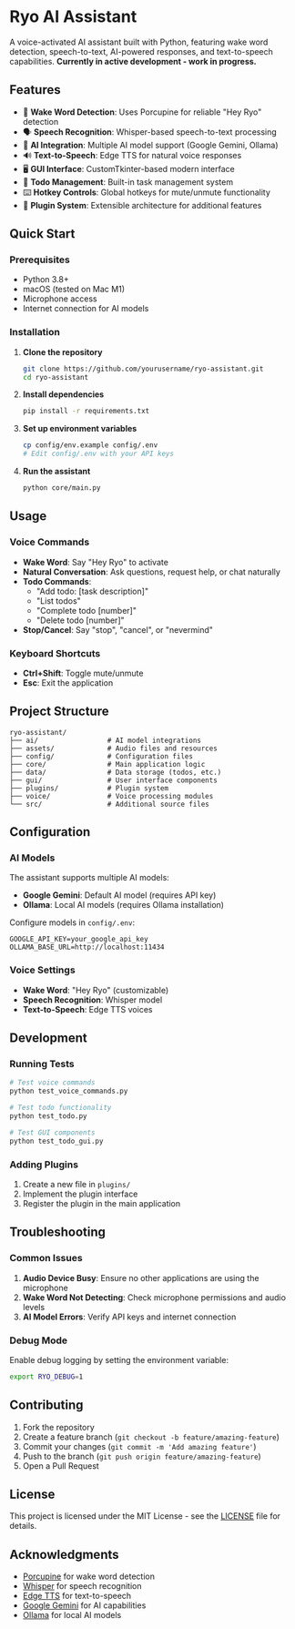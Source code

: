 # Ryo AI Assistant

A voice-activated AI assistant built with Python, featuring wake word detection, speech-to-text, AI-powered responses, and text-to-speech capabilities. **Currently in active development - work in progress.**

## Features

- 🎤 **Wake Word Detection**: Uses Porcupine for reliable "Hey Ryo" detection
- 🗣️ **Speech Recognition**: Whisper-based speech-to-text processing
- 🤖 **AI Integration**: Multiple AI model support (Google Gemini, Ollama)
- 🔊 **Text-to-Speech**: Edge TTS for natural voice responses
- 🖥️ **GUI Interface**: CustomTkinter-based modern interface
- 📝 **Todo Management**: Built-in task management system
- ⌨️ **Hotkey Controls**: Global hotkeys for mute/unmute functionality
- 🔌 **Plugin System**: Extensible architecture for additional features

## Quick Start

### Prerequisites

- Python 3.8+
- macOS (tested on Mac M1)
- Microphone access
- Internet connection for AI models

### Installation

1. **Clone the repository**
   ```bash
   git clone https://github.com/yourusername/ryo-assistant.git
   cd ryo-assistant
   ```

2. **Install dependencies**
   ```bash
   pip install -r requirements.txt
   ```

3. **Set up environment variables**
   ```bash
   cp config/env.example config/.env
   # Edit config/.env with your API keys
   ```

4. **Run the assistant**
   ```bash
   python core/main.py
   ```

## Usage

### Voice Commands

- **Wake Word**: Say "Hey Ryo" to activate
- **Natural Conversation**: Ask questions, request help, or chat naturally
- **Todo Commands**: 
  - "Add todo: [task description]"
  - "List todos"
  - "Complete todo [number]"
  - "Delete todo [number]"
- **Stop/Cancel**: Say "stop", "cancel", or "nevermind"

### Keyboard Shortcuts

- **Ctrl+Shift**: Toggle mute/unmute
- **Esc**: Exit the application

## Project Structure

```
ryo-assistant/
├── ai/                 # AI model integrations
├── assets/             # Audio files and resources
├── config/             # Configuration files
├── core/               # Main application logic
├── data/               # Data storage (todos, etc.)
├── gui/                # User interface components
├── plugins/            # Plugin system
├── voice/              # Voice processing modules
└── src/                # Additional source files
```

## Configuration

### AI Models

The assistant supports multiple AI models:

- **Google Gemini**: Default AI model (requires API key)
- **Ollama**: Local AI models (requires Ollama installation)

Configure models in `config/.env`:
```env
GOOGLE_API_KEY=your_google_api_key
OLLAMA_BASE_URL=http://localhost:11434
```

### Voice Settings

- **Wake Word**: "Hey Ryo" (customizable)
- **Speech Recognition**: Whisper model
- **Text-to-Speech**: Edge TTS voices

## Development

### Running Tests

```bash
# Test voice commands
python test_voice_commands.py

# Test todo functionality
python test_todo.py

# Test GUI components
python test_todo_gui.py
```

### Adding Plugins

1. Create a new file in `plugins/`
2. Implement the plugin interface
3. Register the plugin in the main application

## Troubleshooting

### Common Issues

1. **Audio Device Busy**: Ensure no other applications are using the microphone
2. **Wake Word Not Detecting**: Check microphone permissions and audio levels
3. **AI Model Errors**: Verify API keys and internet connection

### Debug Mode

Enable debug logging by setting the environment variable:
```bash
export RYO_DEBUG=1
```

## Contributing

1. Fork the repository
2. Create a feature branch (`git checkout -b feature/amazing-feature`)
3. Commit your changes (`git commit -m 'Add amazing feature'`)
4. Push to the branch (`git push origin feature/amazing-feature`)
5. Open a Pull Request

## License

This project is licensed under the MIT License - see the [LICENSE](LICENSE) file for details.

## Acknowledgments

- [Porcupine](https://github.com/Picovoice/porcupine) for wake word detection
- [Whisper](https://github.com/openai/whisper) for speech recognition
- [Edge TTS](https://github.com/rany2/edge-tts) for text-to-speech
- [Google Gemini](https://ai.google.dev/) for AI capabilities
- [Ollama](https://ollama.ai/) for local AI models 